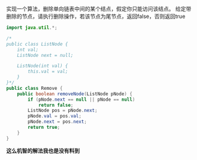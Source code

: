 实现一个算法，删除单向链表中间的某个结点，假定你只能访问该结点。
给定带删除的节点，请执行删除操作，若该节点为尾节点，返回false，否则返回true

```java
import java.util.*;

/*
public class ListNode {
    int val;
    ListNode next = null;

    ListNode(int val) {
        this.val = val;
    }
}*/
public class Remove {
    public boolean removeNode(ListNode pNode) {
        if (pNode.next == null || pNode == null)
            return false;
        ListNode pos = pNode.next;
        pNode.val = pos.val;
        pNode.next = pos.next;
        return true;
    }
}
```
**这么机智的解法我也是没有料到**
